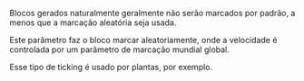 Blocos gerados naturalmente geralmente não serão marcados por padrão, a menos que a marcação aleatória seja usada.

Este parâmetro faz o bloco marcar aleatoriamente, onde a velocidade é controlada por um parâmetro de marcação mundial global.

Esse tipo de ticking é usado por plantas, por exemplo.